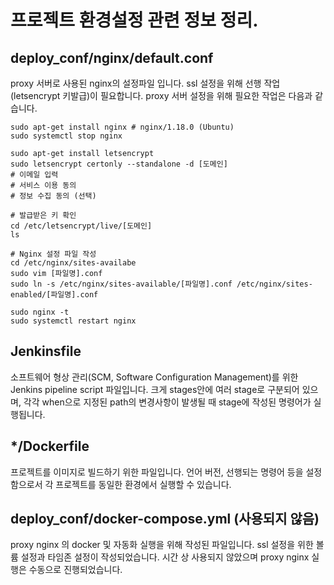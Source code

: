 #  프로젝트 환경설정 관련 정보 정리.
## deploy_conf/nginx/default.conf
proxy 서버로 사용된 nginx의 설정파일 입니다.
ssl 설정을 위해 선행 작업(letsencrypt 키발급)이 필요합니다.
proxy 서버 설정을 위해 필요한 작업은 다음과 같습니다.

```
sudo apt-get install nginx # nginx/1.18.0 (Ubuntu)
sudo systemctl stop nginx

sudo apt-get install letsencrypt
sudo letsencrypt certonly --standalone -d [도메인]
# 이메일 입력
# 서비스 이용 동의
# 정보 수집 동의 (선택)

# 발급받은 키 확인
cd /etc/letsencrypt/live/[도메인]
ls

# Nginx 설정 파일 작성
cd /etc/nginx/sites-availabe
sudo vim [파일명].conf
sudo ln -s /etc/nginx/sites-available/[파일명].conf /etc/nginx/sites-enabled/[파일명].conf

sudo nginx -t
sudo systemctl restart nginx
```

## Jenkinsfile
소프트웨어 형상 관리(SCM, Software Configuration Management)를 위한 Jenkins pipeline script 파일입니다. 크게 stages안에 여러 stage로 구분되어 있으며, 각각 when으로 지정된 path의 변경사항이 발생될 때 stage에 작성된 명령어가 실행됩니다.

## */Dockerfile
프로젝트를 이미지로 빌드하기 위한 파일입니다. 언어 버전, 선행되는 명령어 등을 설정함으로서 각 프로젝트를 동일한 환경에서 실행할 수 있습니다.

## deploy_conf/docker-compose.yml (사용되지 않음)
proxy nginx 의 docker 및 자동화 실행을 위해 작성된 파일입니다.
ssl 설정을 위한 볼륨 설정과 타임존 설정이 작성되었습니다.
시간 상 사용되지 않았으며 proxy nginx 실행은 수동으로 진행되었습니다.